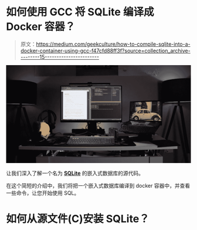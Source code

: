 # 如何使用 GCC 将 SQLite 编译成 Docker 容器？

> 原文：<https://medium.com/geekculture/how-to-compile-sqlite-into-a-docker-container-using-gcc-f47cfd88ff3f?source=collection_archive---------15----------------------->

![](img/4d4de357b06d6b406d89972abe796159.png)

让我们深入了解一个名为 [**SQLite**](https://www.sqlite.org/index.html) 的嵌入式数据库的源代码。

在这个简短的介绍中，我们将把一个嵌入式数据库编译到 docker 容器中，并查看一些命令，让您开始使用 SQL。

# 如何从源文件(C)安装 SQLite？